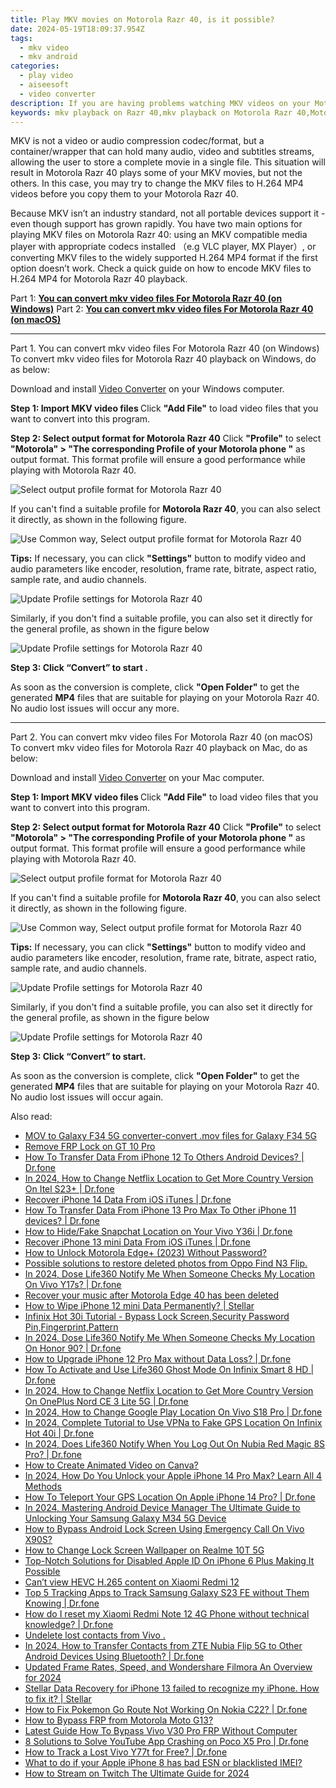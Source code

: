 ```yaml
---
title: Play MKV movies on Motorola Razr 40, is it possible?
date: 2024-05-19T18:09:37.954Z
tags: 
  - mkv video
  - mkv android
categories: 
  - play video
  - aiseesoft
  - video converter
description: If you are having problems watching MKV videos on your Motorola Razr 40, you may wish to read this tutorial. It explains a workaround to convert MKV to H.264 MP4 for viewing on Motorola Razr 40 fluently.
keywords: mkv playback on Razr 40,mkv playback on Motorola Razr 40,Motorola can't play mkv,play mkv on Razr 40,watch mkv on Motorola,can't play mkv on Motorola,video to mkv converter for android,mkv file not supported in Motorola Razr 40,tv Motorola mkv 265,mkv video converter for android,video converter 720p to 1080p in android,how to convert mkv into h264 on android
---
```


<div class="atpl-content atpl-for-aiseesoft-video-converter play-mkv-on-android">

<div class="atpl-post-description-part-1">
<div class="tpl-content-sub-paragraph-normal">
  <p>
    MKV is not a video or audio compression codec/format, but a container/wrapper that can hold many audio, video and subtitles streams, allowing the user to store a complete movie in a single file. This situation will result in Motorola Razr 40 plays some of your MKV movies, but not the others. In this case, you may try to change the MKV files to H.264 MP4 videos before you copy them to your Motorola Razr 40.
  </p>
</div>
</div>



<div class="atpl-post-description-part-2">
<div class="tpl-content-sub-paragraph-content">
  <p>
    Because MKV isn’t an industry standard, not all portable devices support it - even though support has grown rapidly. You have two main options for playing MKV files on Motorola Razr 40: using an MKV compatible media player with appropriate codecs installed （e.g VLC player, MX Player）, or converting MKV files to the widely supported H.264 MP4 format if the first option doesn’t work. Check a quick guide on how to encode MKV files to H.264 MP4 for Motorola Razr 40 playback.
  </p>
</div>
</div>


Part 1: <strong><a href="#p1">You can convert mkv video files For Motorola Razr 40 (on Windows)</a></strong>
Part 2: <strong><a href="#p2">You can convert mkv video files For Motorola Razr 40 (on macOS)</a></strong>



<!-- Part 1 -->
<a id="p1" name="p1" ></a><hr>

<div class="atpl-step-part-style">Part 1. You can convert mkv video files For Motorola Razr 40 (on Windows)</div>
To convert mkv video files for Motorola Razr 40 playback on Windows, do as below:

Download and install <a class="atpl-step-content-a-style" href="https://tools.techidaily.com/aiseesoft-total-video-converter/" >Video Converter</a> on your Windows computer.

<strong>Step 1: Import MKV video files </strong>
Click <b>"Add File"</b> to load video files that you want to convert into this program.

<strong>Step 2: Select output format for Motorola Razr 40</strong>
Click <b>"Profile"</b> to select <b>"Motorola" > "The corresponding Profile of your Motorola phone "</b> as output format. This format profile will ensure a good performance while playing with Motorola Razr 40.

<img src="https://tools.techidaily.com/images/apps/aiseesoft/video-converter/devices/moto/fv.mp4/win/profile-2.png" class="atpl-imgstyle" alt="Select output profile format for Motorola Razr 40" />

If you can't find a suitable profile for **Motorola Razr 40**, you can also select it directly, as shown in the following figure.

<img src="https://tools.techidaily.com/images/apps/aiseesoft/video-converter/devices/common_android/fv.mp4/win/profile.png" class="atpl-imgstyle" alt="Use Common way, Select output profile format for Motorola Razr 40" />

<strong>Tips:</strong>
If necessary, you can click <b>"Settings"</b> button to modify video and audio parameters like encoder, resolution, frame rate, bitrate, aspect ratio, sample rate, and audio channels. 

<img src="https://tools.techidaily.com/images/apps/aiseesoft/video-converter/devices/moto/fv.mp4/win/settings-2.png" class="atpl-imgstyle"  alt="Update Profile settings for Motorola Razr 40" />

Similarly, if you don't find a suitable profile, you can also set it directly for the general profile, as shown in the figure below

<img src="https://tools.techidaily.com/images/apps/aiseesoft/video-converter/devices/common_android/fv.mp4/win/settings.png" class="atpl-imgstyle"  alt="Update Profile settings for Motorola Razr 40" />

<strong>Step 3: Click “Convert” to start .</strong>

As soon as the conversion is complete, click <b>"Open Folder"</b> to get the generated <b>MP4</b> files that are suitable for playing on your Motorola Razr 40. No audio lost issues will occur any more.

<!-- Part 2 -->
<a id="p2" name="p2"></a><hr>

<div class="atpl-step-part-style">Part 2. You can convert mkv video files For Motorola Razr 40 (on macOS)</div>
To convert mkv video files for Motorola Razr 40 playback on Mac, do as below:

Download and install <a class="atpl-step-content-a-style" href="https://tools.techidaily.com/aiseesoft-total-video-converter/" >Video Converter</a> on your Mac computer.

<strong>Step 1: Import MKV video files </strong>
Click <b>"Add File"</b> to load video files that you want to convert into this program.

<strong>Step 2: Select output format for Motorola Razr 40</strong>
Click <b>"Profile"</b> to select <b>"Motorola" > "The corresponding Profile of your Motorola phone "</b> as output format. This format profile will ensure a good performance while playing with Motorola Razr 40.

<img src="https://tools.techidaily.com/images/apps/aiseesoft/video-converter/devices/moto/fv.mp4/mac/profile.png" class="atpl-imgstyle" alt="Select output profile format for Motorola Razr 40" />

If you can't find a suitable profile for **Motorola Razr 40**, you can also select it directly, as shown in the following figure.

<img src="https://tools.techidaily.com/images/apps/aiseesoft/video-converter/devices/common_android/fv.mp4/mac/profile.png" class="atpl-imgstyle" alt="Use Common way, Select output profile format for Motorola Razr 40" />

<strong>Tips:</strong>
If necessary, you can click <b>"Settings"</b> button to modify video and audio parameters like encoder, resolution, frame rate, bitrate, aspect ratio, sample rate, and audio channels. 

<img src="https://tools.techidaily.com/images/apps/aiseesoft/video-converter/devices/moto/fv.mp4/mac/settings.png" class="atpl-imgstyle"  alt="Update Profile settings for Motorola Razr 40" />

Similarly, if you don't find a suitable profile, you can also set it directly for the general profile, as shown in the figure below

<img src="https://tools.techidaily.com/images/apps/aiseesoft/video-converter/devices/common_android/fv.mp4/win/settings.png" class="atpl-imgstyle"  alt="Update Profile settings for Motorola Razr 40" />

<strong>Step 3: Click “Convert” to start.</strong>

As soon as the conversion is complete, click <b>"Open Folder"</b> to get the generated <b>MP4</b> files that are suitable for playing on your Motorola Razr 40. No audio lost issues will occur again.



<div class="atpl-post-end">
  <div class="atpl-post-device-model-description">
    
  </div>
</div>

<ins class="adsbygoogle"
     style="display:block"
     data-ad-client="ca-pub-7571918770474297"
     data-ad-slot="8358498916"
     data-ad-format="auto"
     data-full-width-responsive="true"></ins>


</div>
<ins class="adsbygoogle"
    style="display:block"
    data-ad-format="autorelaxed"
    data-ad-client="ca-pub-7571918770474297"
    data-ad-slot="1223367746"></ins>

<span class="atpl-alsoreadstyle">Also read:</span>
<div><ul>
<li><a href="https://review-topics.techidaily.com/mov-to-galaxy-f34-5g-converter-convert-mov-files-for-galaxy-f34-5g-by-aiseesoft-video-converter-play-mov-on-android/"><u>MOV to Galaxy F34 5G converter-convert .mov files for Galaxy F34 5G</u></a></li>
<li><a href="https://review-topics.techidaily.com/remove-frp-lock-on-gt-10-pro-by-drfone-android-unlock-remove-google-frp/"><u>Remove FRP Lock on GT 10 Pro</u></a></li>
<li><a href="https://review-topics.techidaily.com/how-to-transfer-data-from-iphone-12-to-others-android-devices-drfone-by-drfone-transfer-data-from-ios-transfer-data-from-ios/"><u>How To Transfer Data From iPhone 12 To Others Android Devices? | Dr.fone</u></a></li>
<li><a href="https://review-topics.techidaily.com/in-2024-how-to-change-netflix-location-to-get-more-country-version-on-itel-s23plus-drfone-by-drfone-virtual-android/"><u>In 2024, How to Change Netflix Location to Get More Country Version On Itel S23+ | Dr.fone</u></a></li>
<li><a href="https://review-topics.techidaily.com/recover-iphone-14-data-from-ios-itunes-drfone-by-drfone-ios-data-recovery-ios-data-recovery/"><u>Recover iPhone 14 Data From iOS iTunes | Dr.fone</u></a></li>
<li><a href="https://review-topics.techidaily.com/how-to-transfer-data-from-iphone-13-pro-max-to-other-iphone-11-devices-drfone-by-drfone-transfer-data-from-ios-transfer-data-from-ios/"><u>How To Transfer Data From iPhone 13 Pro Max To Other iPhone 11 devices? | Dr.fone</u></a></li>
<li><a href="https://review-topics.techidaily.com/how-to-hidefake-snapchat-location-on-your-vivo-y36i-drfone-by-drfone-virtual-android/"><u>How to Hide/Fake Snapchat Location on Your Vivo Y36i | Dr.fone</u></a></li>
<li><a href="https://review-topics.techidaily.com/recover-iphone-13-mini-data-from-ios-itunes-drfone-by-drfone-ios-data-recovery-ios-data-recovery/"><u>Recover iPhone 13 mini Data From iOS iTunes | Dr.fone</u></a></li>
<li><a href="https://review-topics.techidaily.com/how-to-unlock-motorola-edgeplus-2023-without-password-by-drfone-android-unlock-android-unlock/"><u>How to Unlock Motorola Edge+ (2023) Without Password?</u></a></li>
<li><a href="https://review-topics.techidaily.com/possible-solutions-to-restore-deleted-photos-from-oppo-find-n3-flip-by-fonelab-android-recover-photos/"><u>Possible solutions to restore deleted photos from Oppo Find N3 Flip.</u></a></li>
<li><a href="https://review-topics.techidaily.com/in-2024-dose-life360-notify-me-when-someone-checks-my-location-on-vivo-y17s-drfone-by-drfone-virtual-android/"><u>In 2024, Dose Life360 Notify Me When Someone Checks My Location On Vivo Y17s? | Dr.fone</u></a></li>
<li><a href="https://review-topics.techidaily.com/recover-your-music-after-motorola-edge-40-has-been-deleted-by-fonelab-android-recover-music/"><u>Recover your music after Motorola Edge 40 has been deleted</u></a></li>
<li><a href="https://review-topics.techidaily.com/how-to-wipe-iphone-12-mini-data-permanently-stellar-by-stellar-data-recovery-ios-iphone-data-recovery/"><u>How to Wipe iPhone 12 mini Data Permanently? | Stellar</u></a></li>
<li><a href="https://review-topics.techidaily.com/infinix-hot-30i-tutorial-bypass-lock-screen-security-password-pin-fingerprint-pattern-by-drfone-android-unlock-android-unlock/"><u>Infinix Hot 30i Tutorial - Bypass Lock Screen,Security Password Pin,Fingerprint,Pattern</u></a></li>
<li><a href="https://review-topics.techidaily.com/in-2024-dose-life360-notify-me-when-someone-checks-my-location-on-honor-90-drfone-by-drfone-virtual-android/"><u>In 2024, Dose Life360 Notify Me When Someone Checks My Location On Honor 90? | Dr.fone</u></a></li>
<li><a href="https://review-topics.techidaily.com/how-to-upgrade-iphone-12-pro-max-without-data-loss-drfone-by-drfone-ios-system-repair-ios-system-repair/"><u>How to Upgrade iPhone 12 Pro Max without Data Loss? | Dr.fone</u></a></li>
<li><a href="https://review-topics.techidaily.com/how-to-activate-and-use-life360-ghost-mode-on-infinix-smart-8-hd-drfone-by-drfone-virtual-android/"><u>How To Activate and Use Life360 Ghost Mode On Infinix Smart 8 HD | Dr.fone</u></a></li>
<li><a href="https://review-topics.techidaily.com/in-2024-how-to-change-netflix-location-to-get-more-country-version-on-oneplus-nord-ce-3-lite-5g-drfone-by-drfone-virtual-android/"><u>In 2024, How to Change Netflix Location to Get More Country Version On OnePlus Nord CE 3 Lite 5G | Dr.fone</u></a></li>
<li><a href="https://review-topics.techidaily.com/in-2024-how-to-change-google-play-location-on-vivo-s18-pro-drfone-by-drfone-virtual-android/"><u>In 2024, How to Change Google Play Location On Vivo S18 Pro | Dr.fone</u></a></li>
<li><a href="https://review-topics.techidaily.com/in-2024-complete-tutorial-to-use-vpna-to-fake-gps-location-on-infinix-hot-40i-drfone-by-drfone-virtual-android/"><u>In 2024, Complete Tutorial to Use VPNa to Fake GPS Location On Infinix Hot 40i | Dr.fone</u></a></li>
<li><a href="https://review-topics.techidaily.com/in-2024-does-life360-notify-when-you-log-out-on-nubia-red-magic-8s-pro-drfone-by-drfone-virtual-android/"><u>In 2024, Does Life360 Notify When You Log Out On Nubia Red Magic 8S Pro? | Dr.fone</u></a></li>
<li><a href="https://animation-videos.techidaily.com/how-to-create-animated-video-on-canva/"><u>How to Create Animated Video on Canva?</u></a></li>
<li><a href="https://ios-unlock.techidaily.com/in-2024-how-do-you-unlock-your-apple-iphone-14-pro-max-learn-all-4-methods-by-drfone-ios/"><u>In 2024, How Do You Unlock your Apple iPhone 14 Pro Max? Learn All 4 Methods</u></a></li>
<li><a href="https://fix-guide.techidaily.com/how-to-teleport-your-gps-location-on-apple-iphone-14-pro-drfone-by-drfone-virtual-ios/"><u>How To Teleport Your GPS Location On Apple iPhone 14 Pro? | Dr.fone</u></a></li>
<li><a href="https://android-unlock.techidaily.com/in-2024-mastering-android-device-manager-the-ultimate-guide-to-unlocking-your-samsung-galaxy-m34-5g-device-by-drfone-android/"><u>In 2024, Mastering Android Device Manager The Ultimate Guide to Unlocking Your Samsung Galaxy M34 5G Device</u></a></li>
<li><a href="https://android-unlock.techidaily.com/how-to-bypass-android-lock-screen-using-emergency-call-on-vivo-x90s-by-drfone-android/"><u>How to Bypass Android Lock Screen Using Emergency Call On Vivo X90S?</u></a></li>
<li><a href="https://easy-unlock-android.techidaily.com/how-to-change-lock-screen-wallpaper-on-realme-10t-5g-by-drfone-android/"><u>How to Change Lock Screen Wallpaper on Realme 10T 5G</u></a></li>
<li><a href="https://apple-account.techidaily.com/top-notch-solutions-for-disabled-apple-id-on-iphone-6-plus-making-it-possible-by-drfone-ios/"><u>Top-Notch Solutions for Disabled Apple ID On iPhone 6 Plus Making It Possible</u></a></li>
<li><a href="https://phone-solutions.techidaily.com/can-t-view-hevc-h-265-content-on-xiaomi-redmi-12-by-aiseesoft-video-converter-play-hevc-video-on-android/"><u>Can’t view HEVC H.265 content on Xiaomi Redmi 12</u></a></li>
<li><a href="https://android-location-track.techidaily.com/top-5-tracking-apps-to-track-samsung-galaxy-s23-fe-without-them-knowing-drfone-by-drfone-virtual-android/"><u>Top 5 Tracking Apps to Track Samsung Galaxy S23 FE without Them Knowing | Dr.fone</u></a></li>
<li><a href="https://techidaily.com/how-do-i-reset-my-xiaomi-redmi-note-12-4g-phone-without-technical-knowledge-drfone-by-drfone-reset-android-reset-android/"><u>How do I reset my Xiaomi Redmi Note 12 4G Phone without technical knowledge? | Dr.fone</u></a></li>
<li><a href="https://techidaily.com/undelete-lost-contacts-from-vivo-by-fonelab-android-recover-contacts/"><u>Undelete lost contacts from Vivo .</u></a></li>
<li><a href="https://android-transfer.techidaily.com/in-2024-how-to-transfer-contacts-from-zte-nubia-flip-5g-to-other-android-devices-using-bluetooth-drfone-by-drfone-transfer-from-android-transfer-from-android/"><u>In 2024, How to Transfer Contacts from ZTE Nubia Flip 5G to Other Android Devices Using Bluetooth? | Dr.fone</u></a></li>
<li><a href="https://ai-editing-video.techidaily.com/updated-frame-rates-speed-and-wondershare-filmora-an-overview-for-2024/"><u>Updated Frame Rates, Speed, and Wondershare Filmora An Overview for 2024</u></a></li>
<li><a href="https://techidaily.com/stellar-data-recovery-for-iphone-13-failed-to-recognize-my-iphone-how-to-fix-it-stellar-by-stellar-data-recovery-ios-iphone-data-recovery/"><u>Stellar Data Recovery for iPhone 13 failed to recognize my iPhone. How to fix it? | Stellar</u></a></li>
<li><a href="https://android-pokemon-go.techidaily.com/how-to-fix-pokemon-go-route-not-working-on-nokia-c22-drfone-by-drfone-virtual-android/"><u>How to Fix Pokemon Go Route Not Working On Nokia C22? | Dr.fone</u></a></li>
<li><a href="https://android-frp.techidaily.com/how-to-bypass-frp-from-motorola-moto-g13-by-drfone-android/"><u>How to Bypass FRP from Motorola Moto G13?</u></a></li>
<li><a href="https://bypass-frp.techidaily.com/latest-guide-how-to-bypass-vivo-v30-pro-frp-without-computer-by-drfone-android/"><u>Latest Guide How To Bypass Vivo V30 Pro FRP Without Computer</u></a></li>
<li><a href="https://howto.techidaily.com/8-solutions-to-solve-youtube-app-crashing-on-poco-x5-pro-drfone-by-drfone-fix-android-problems-fix-android-problems/"><u>8 Solutions to Solve YouTube App Crashing on Poco X5 Pro | Dr.fone</u></a></li>
<li><a href="https://android-location-track.techidaily.com/how-to-track-a-lost-vivo-y77t-for-free-drfone-by-drfone-virtual-android/"><u>How to Track a Lost Vivo Y77t for Free? | Dr.fone</u></a></li>
<li><a href="https://sim-unlock.techidaily.com/what-to-do-if-your-apple-iphone-8-has-bad-esn-or-blacklisted-imei-by-drfone-ios/"><u>What to do if your Apple iPhone 8 has bad ESN or blacklisted IMEI?</u></a></li>
<li><a href="https://ai-voice-clone.techidaily.com/how-to-stream-on-twitch-the-ultimate-guide-for-2024/"><u>How to Stream on Twitch The Ultimate Guide for 2024</u></a></li>
</ul></div>


